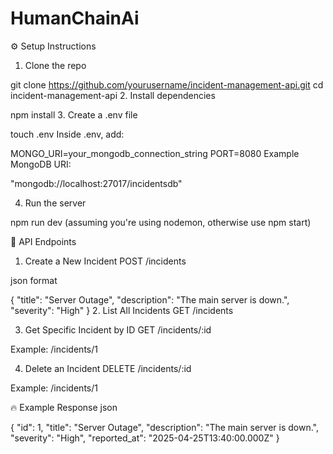 ﻿# HumanChainAi
⚙️ Setup Instructions
1. Clone the repo

git clone https://github.com/yourusername/incident-management-api.git
cd incident-management-api
2. Install dependencies

npm install
3. Create a .env file

touch .env
Inside .env, add:


MONGO_URI=your_mongodb_connection_string
PORT=8080
Example MongoDB URI:

"mongodb://localhost:27017/incidentsdb"

4. Run the server

npm run dev
(assuming you're using nodemon, otherwise use npm start)

📡 API Endpoints
1. Create a New Incident
POST /incidents

json format

{
  "title": "Server Outage",
  "description": "The main server is down.",
  "severity": "High"
}
2. List All Incidents
GET /incidents

3. Get Specific Incident by ID
GET /incidents/:id

Example: /incidents/1

4. Delete an Incident
DELETE /incidents/:id

Example: /incidents/1

🔥 Example Response
json

{
  "id": 1,
  "title": "Server Outage",
  "description": "The main server is down.",
  "severity": "High",
  "reported_at": "2025-04-25T13:40:00.000Z"
}
